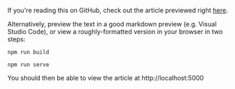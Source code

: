 If you're reading this on GitHub, check out the article previewed right [here](./body.md).

Alternatively, preview the text in a good markdown preview (e.g. Visual Studio Code), or view a roughly-formatted version in your browser in two steps:


```
npm run build
```

```
npm run serve
```

You should then be able to view the article at http://localhost:5000